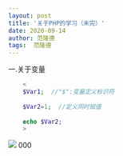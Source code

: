```yaml
---
layout: post
title: '关于PHP的学习（未完）'
date: 2020-09-14
author: 范隆德
tags:  范隆德 
---
```

   一.关于变量
 ```PHP
     <  
     $Var1;  //"$":变量定义标识符
     
     $Var2=1;  //定义同时赋值
     
     echo $Var2;
     >

   ```
![](D:\blog\gear-fuck.github.io\assets\img\1.jpg)
000
